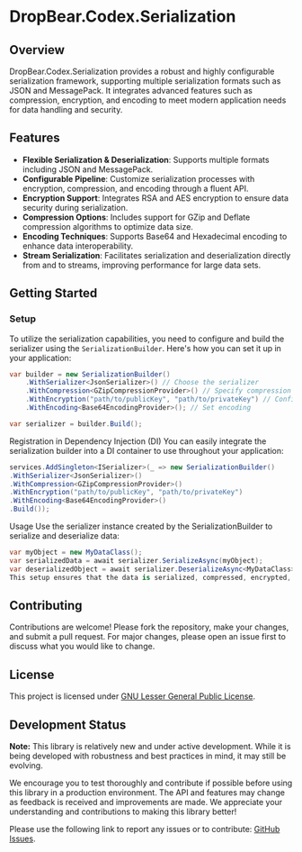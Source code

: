 # DropBear.Codex.Serialization

## Overview

DropBear.Codex.Serialization provides a robust and highly configurable serialization framework, supporting multiple
serialization formats such as JSON and MessagePack. It integrates advanced features such as compression, encryption, and
encoding to meet modern application needs for data handling and security.

## Features

- **Flexible Serialization & Deserialization**: Supports multiple formats including JSON and MessagePack.
- **Configurable Pipeline**: Customize serialization processes with encryption, compression, and encoding through a
  fluent API.
- **Encryption Support**: Integrates RSA and AES encryption to ensure data security during serialization.
- **Compression Options**: Includes support for GZip and Deflate compression algorithms to optimize data size.
- **Encoding Techniques**: Supports Base64 and Hexadecimal encoding to enhance data interoperability.
- **Stream Serialization**: Facilitates serialization and deserialization directly from and to streams, improving
  performance for large data sets.

## Getting Started

### Setup

To utilize the serialization capabilities, you need to configure and build the serializer using
the `SerializationBuilder`. Here's how you can set it up in your application:

```csharp
var builder = new SerializationBuilder()
    .WithSerializer<JsonSerializer>() // Choose the serializer
    .WithCompression<GZipCompressionProvider>() // Specify compression
    .WithEncryption("path/to/publicKey", "path/to/privateKey") // Configure encryption
    .WithEncoding<Base64EncodingProvider>(); // Set encoding

var serializer = builder.Build();
```

Registration in Dependency Injection (DI)
You can easily integrate the serialization builder into a DI container to use throughout your application:

```csharp
services.AddSingleton<ISerializer>(_ => new SerializationBuilder()
.WithSerializer<JsonSerializer>()
.WithCompression<GZipCompressionProvider>()
.WithEncryption("path/to/publicKey", "path/to/privateKey")
.WithEncoding<Base64EncodingProvider>()
.Build());
```

Usage
Use the serializer instance created by the SerializationBuilder to serialize and deserialize data:

```csharp
var myObject = new MyDataClass();
var serializedData = await serializer.SerializeAsync(myObject);
var deserializedObject = await serializer.DeserializeAsync<MyDataClass>(serializedData);
This setup ensures that the data is serialized, compressed, encrypted, and encoded seamlessly.
```

## Contributing

Contributions are welcome! Please fork the repository, make your changes, and submit a pull request. For major changes,
please open an issue first to discuss what you would like to change.

## License

This project is licensed under [GNU Lesser General Public License](https://www.gnu.org/licenses/lgpl-3.0.en.html).

## Development Status

**Note:** This library is relatively new and under active development. While it is being developed with robustness and
best practices in mind, it may still be evolving.

We encourage you to test thoroughly and contribute if possible before using this library in a production environment.
The API and features may change as feedback is received and improvements are made. We appreciate your understanding and
contributions to making this library better!

Please use the following link to report any issues or to
contribute: [GitHub Issues](https://github.com/tkuchel/DropBear.Codex.Serialization/issues).
